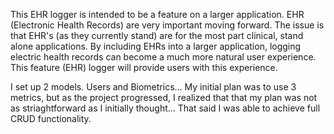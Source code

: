 This EHR logger is intended to be a feature on a larger application.  EHR (Electronic Health Records) are very important moving forward. The issue is that EHR's (as they currently stand) are for the most part clinical, stand alone applications.  By including EHRs into a larger application, logging electric health records can become a much more natural user experience. This feature (EHR) logger will provide users with this experience.

I set up 2 models.  Users and Biometrics... My initial plan was to use 3 metrics, but as the project progressed, I realized that that my plan was not as striaghtforward as I initially thought... That said I was able to achieve full CRUD functionality. 
